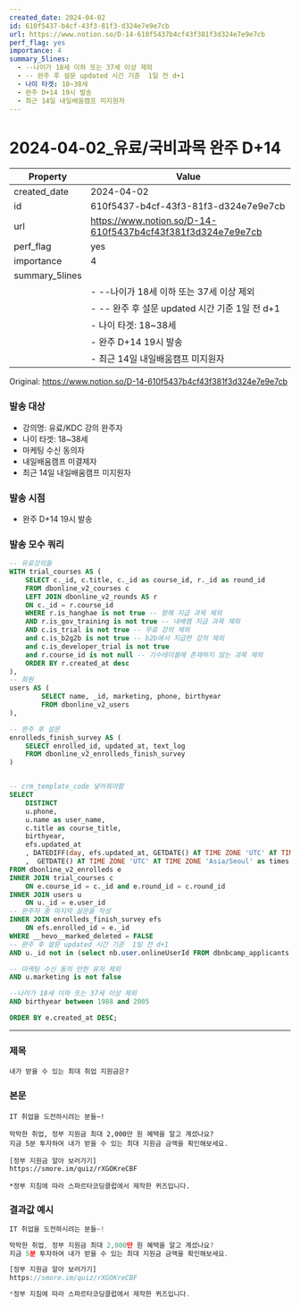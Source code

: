```yaml
---
created_date: 2024-04-02
id: 610f5437-b4cf-43f3-81f3-d324e7e9e7cb
url: https://www.notion.so/D-14-610f5437b4cf43f381f3d324e7e9e7cb
perf_flag: yes
importance: 4
summary_5lines:
  - --나이가 18세 이하 또는 37세 이상 제외
  - -- 완주 후 설문 updated 시간 기준  1일 전 d+1
  - 나이 타겟: 18~38세
  - 완주 D+14 19시 발송
  - 최근 14일 내일배움캠프 미지원자
---
```


# 2024-04-02_유료/국비과목 완주 D+14

| Property | Value |
| --- | --- |
| created_date | 2024-04-02 |
| id | 610f5437-b4cf-43f3-81f3-d324e7e9e7cb |
| url | https://www.notion.so/D-14-610f5437b4cf43f381f3d324e7e9e7cb |
| perf_flag | yes |
| importance | 4 |
| summary_5lines | |
|  | - --나이가 18세 이하 또는 37세 이상 제외 |
|  | - -- 완주 후 설문 updated 시간 기준  1일 전 d+1 |
|  | - 나이 타겟: 18~38세 |
|  | - 완주 D+14 19시 발송 |
|  | - 최근 14일 내일배움캠프 미지원자 |

Original: https://www.notion.so/D-14-610f5437b4cf43f381f3d324e7e9e7cb

### 발송 대상
- 강의명: 유료/KDC 강의 완주자
- 나이 타겟: 18~38세
- 마케팅 수신 동의자
- 내일배움캠프 미결제자
- 최근 14일 내일배움캠프 미지원자

### 발송 시점
- 완주 D+14 19시 발송

### 발송 모수 쿼리
```sql
-- 유료강의들
WITH trial_courses AS (
    SELECT c._id, c.title, c._id as course_id, r._id as round_id 
    FROM dbonline_v2_courses c
    LEFT JOIN dbonline_v2_rounds AS r
    ON c._id = r.course_id 
    WHERE r.is_hanghae is not true -- 항해 지급 과목 제외
    AND r.is_gov_training is not true -- 내배캠 지급 과목 제외 
    AND c.is_trial is not true -- 무료 강의 제외
    and c.is_b2g2b is not true -- b2b에서 지급한 강의 제외
    and c.is_developer_trial is not true 
    and r.course_id is not null -- 기수테이블에 존재하지 않는 과목 제외 
    ORDER BY r.created_at desc
),
-- 회원
users AS (
        SELECT name, _id, marketing, phone, birthyear
        FROM dbonline_v2_users
),

-- 완주 후 설문
enrolleds_finish_survey AS (
    SELECT enrolled_id, updated_at, text_log
    FROM dbonline_v2_enrolleds_finish_survey
)


-- crm_template_code 넣어줘야함
SELECT 
    DISTINCT 
    u.phone, 
    u.name as user_name, 
    c.title as course_title,
    birthyear,
    efs.updated_at
    , DATEDIFF(day, efs.updated_at, GETDATE() AT TIME ZONE 'UTC' AT TIME ZONE 'Asia/Seoul')
    ,  GETDATE() AT TIME ZONE 'UTC' AT TIME ZONE 'Asia/Seoul' as times 
FROM dbonline_v2_enrolleds e
INNER JOIN trial_courses c 
    ON e.course_id = c._id and e.round_id = c.round_id
INNER JOIN users u
    ON u._id = e.user_id 
-- 완주자 중 마지막 설문을 작성
INNER JOIN enrolleds_finish_survey efs
    ON efs.enrolled_id = e._id
WHERE __hevo__marked_deleted = FALSE
-- 완주 후 설문 updated 시간 기준  1일 전 d+1
AND u._id not in (select nb.user.onlineUserId FROM dbnbcamp_applicants nb)

-- 마케팅 수신 동의 안한 유저 제외 
AND u.marketing is not false

--나이가 18세 이하 또는 37세 이상 제외
AND birthyear between 1988 and 2005

ORDER BY e.created_at DESC;
```

---

### 제목
```plain text
내가 받을 수 있는 최대 취업 지원금은?
```

### 본문
```plain text
IT 취업을 도전하시려는 분들~!

막막한 취업, 정부 지원금 최대 2,000만 원 혜택을 알고 계셨나요? 
지금 5분 투자하여 내가 받을 수 있는 최대 지원금 금액을 확인해보세요.

[정부 지원금 알아 보러가기]
https://smore.im/quiz/rXGOKreCBF

*정부 지침에 따라 스파르타코딩클럽에서 제작한 퀴즈입니다.
```

### 결과값 예시
```javascript
IT 취업을 도전하시려는 분들~!

막막한 취업, 정부 지원금 최대 2,000만 원 혜택을 알고 계셨나요? 
지금 5분 투자하여 내가 받을 수 있는 최대 지원금 금액을 확인해보세요.

[정부 지원금 알아 보러가기]
https://smore.im/quiz/rXGOKreCBF

*정부 지침에 따라 스파르타코딩클럽에서 제작한 퀴즈입니다.
```
